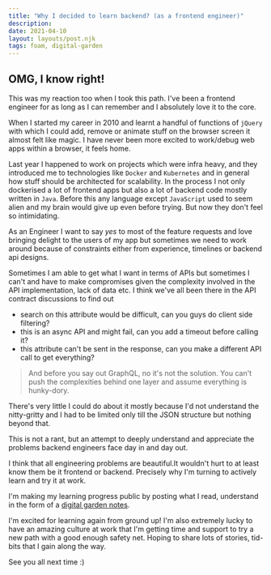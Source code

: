 ```yaml
---
title: "Why I decided to learn backend? (as a frontend engineer)"
description:
date: 2021-04-10
layout: layouts/post.njk
tags: foam, digital-garden
---
```


## OMG, I know right!

This was my reaction too when I took this path. I've been a frontend engineer for as long as I can remember and I absolutely love it to the core.

When I started my career in 2010 and learnt a handful of functions of `jQuery` with which I could add, remove or animate stuff on the browser screen it almost felt like magic. I have never been more excited to work/debug web apps within a browser, it feels home.

Last year I happened to work on projects which were infra heavy, and they introduced me to technologies like `Docker` and `Kubernetes` and in general how stuff should be architected for scalability. In the process I not only dockerised a lot of frontend apps but also a lot of backend code mostly written in `Java`. Before this any language except `JavaScript` used to seem alien and my brain would give up even before trying. But now they don't feel so intimidating.

As an Engineer I want to say *yes* to most of the feature requests and love bringing delight to the users of my app but sometimes we need to work around because of constraints either from experience, timelines or backend api designs. 

Sometimes I am able to get what I want in terms of APIs but sometimes I can't and have to make compromises given the complexity involved in the API implementation, lack of data etc. I think we've all been there in the API contract discussions to find out 

- search on this attribute would be difficult, can you guys do client side filtering?
- this is an async API and might fail, can you add a timeout before calling it?
- this attribute can't be sent in the response, can you make a different API call to get everything?

> And before you say out GraphQL, no it's not the solution. You can't push the complexities behind one layer and assume everything is hunky-dory.

There's very little I could do about it mostly because I'd not understand the nitty-gritty and I had to be limited only till the JSON structure but nothing beyond that.
 
This is not a rant, but an attempt to deeply understand and appreciate the problems backend engineers face day in and day out.

I think that all engineering problems are beautiful.It wouldn't hurt to at least know them be it frontend or backend. Precisely why I'm turning to actively learn and try it at work.

I'm making my learning progress public by posting what I read, understand in the form of a [digital garden notes](https://github.com/ankeetmaini/backend-garden).

I'm excited for learning again from ground up! I'm also extremely lucky to have an amazing culture at work that I'm getting time and support to try a new path with a good enough safety net. Hoping to share lots of stories, tid-bits that I gain along the way.

See you all next time :)
